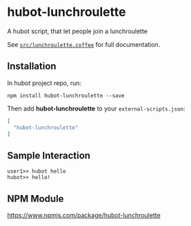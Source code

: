 # hubot-lunchroulette

A hubot script, that let people join a lunchroulette

See [`src/lunchroulette.coffee`](src/lunchroulette.coffee) for full documentation.

## Installation

In hubot project repo, run:

`npm install hubot-lunchroulette --save`

Then add **hubot-lunchroulette** to your `external-scripts.json`:

```json
[
  "hubot-lunchroulette"
]
```

## Sample Interaction

```
user1>> hubot hello
hubot>> hello!
```

## NPM Module

https://www.npmjs.com/package/hubot-lunchroulette
